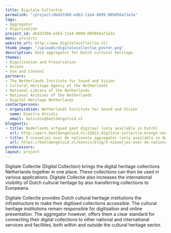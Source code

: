 ```yaml
---
title: Digitale Collectie
permalink: "/project/dbd33368-edb3-11e4-8099-005056a71e3a"
tags:
- Aggregator
- Digitisation
project_id: dbd33368-edb3-11e4-8099-005056a71e3a
menu: projects
website_url: http://www.digitalecollectie.nl/
thumb_image: "/uploads/digitalecollectie_poster.png"
description: Data aggregator for Dutch cultural heritage
themes:
- Digitisation and Preservation
- Access
- Use and Context
partners:
- The Netherlands Institute for Sound and Vision
- Cultural Heritage Agency of the Netherlands
- National Library of the Netherlands
- National Archives of the Netherlands
- Digital Heritage Netherlands
contactpersons:
- organization: Netherlands Institute for Sound and Vision
  name: Dimitra Atsidis
  email: datsidis@beeldengeluid.nl
blogposts:
- title: Nederlands erfgoed gaat digitaal (only available in Dutch)
  url: http://pers.beeldengeluid.nl/32821-digitale-collectie-brengt-nederlandse-erfgoedmetadata-samen
- title: 5 nieuwtjes over de nationale aggregator (only available in Dutch)
  url: https://beeldengeluid.nl/kennis/blog/5-nieuwtjes-over-de-nationale-aggregator
predecessors: 
layout: project
---
```


Digitale Collectie (Digital Collection) brings the digital heritage collections Netherlands together in one place. These collections can then be used in various applications. Digitale Collectie also increases the international visibility of Dutch cultural heritage by also transferring collections to Europeana.

Digitale Collectie provides Dutch cultural heritage institutions the infrastructure to make their digitised collections accessible. The cultural heritage institutions remain responsible for digitisation and online presentation. The aggregator however, offers them a clear standard for connecting their digital collections to other national and international services and facilities, both within and outside the cultural heritage sector.
